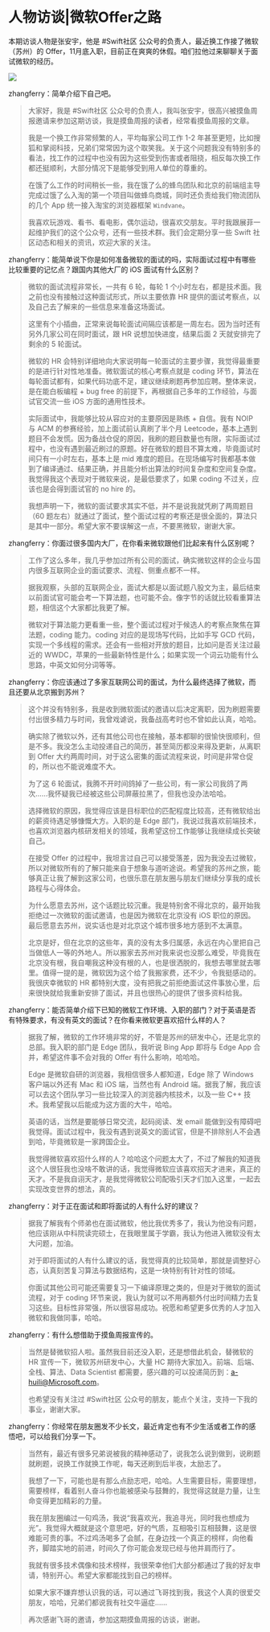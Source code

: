 # 人物访谈|微软Offer之路

本期访谈人物是张安宇，他是 #Swift社区 公众号的负责人，最近换工作接了微软（苏州）的 Offer，11月底入职，目前正在爽爽的休假。咱们拉他过来聊聊关于面试微软的经历。

![](http://r9ccmp2wy.hb-bkt.clouddn.com/Images/微软_苏州.jpg)

zhangferry：简单介绍下自己吧。

> 大家好，我是 #Swift社区 公众号的负责人，我叫张安宇，很高兴被摸鱼周报邀请来参加这期访谈，我是摸鱼周报的读者，经常看摸鱼周报的文章。
>
> 我是一个换工作非常频繁的人，平均每家公司工作 1-2 年甚至更短，比如搜狐和掌阅科技，兄弟们常常因为这个取笑我。关于这个问题我没有特别多的看法，找工作的过程中也没有因为这些受到伤害或者阻挠，相反每次换工作都还挺顺利，大部分情况下是能够受到用人单位的尊重的。
>
> 在饿了么工作的时间稍长一些，我在饿了么的蜂鸟团队和北京的前端组主导完成过饿了么入淘的第一个项目叫做蜂鸟商城，同时还负责给我们物流团队的几个 App 统一接入淘宝的浏览器框架 `Windvane`。
>
> 我喜欢玩游戏、看书、看电影，偶尔运动，很喜欢交朋友。平时我跟展菲一起维护我们的这个公众号，还有一些技术群。我们会定期分享一些 Swift 社区动态和相关的资讯，欢迎大家的关注。

zhangferry：能简单说下你是如何准备微软的面试的吗，实际面试过程中有哪些比较重要的记忆点？跟国内其他大厂的 iOS 面试有什么区别？

> 微软的面试流程非常长，一共有 6 轮，每轮 1 个小时左右，都是技术面。我之前也没有接触过这种面试形式，所以主要依靠 HR 提供的面试考察点，以及自己去了解来的一些信息来准备这场面试。
>
> 这里有个小插曲，正常来说每轮面试间隔应该都是一周左右。因为当时还有另外几家公司在同时面试，跟 HR 说想加快进度，结果后面 2 天就安排完了剩余的 5 轮面试。
>
> 微软的 HR 会特别详细地向大家说明每一轮面试的主要步骤，我觉得最重要的是进行针对性地准备。微软面试的核心考察点就是 coding 环节，算法在每轮面试都有，如果代码功底不足，建议继续刷题再参加应聘。整体来说，是在能白板编程 + bug free 的前提下，再根据自己多年的工作经验，与面试官交流一些 iOS 方面的通用性技术。
>
> 实际面试中，我能够比较从容应对的主要原因是熟练 + 自信。我有 NOIP 与 ACM 的参赛经验，加上面试前认真刷了半个月 Leetcode，基本上遇到题目不会发慌。因为备战仓促的原因，我刷的题目数量也有限，实际面试过程中，也没有遇到最近刷过的原题。好在微软的题目不算太难，毕竟面试时间只有一小时左右，基本上是 mid 难度的题目。在现场编写时我都基本做到了编译通过、结果正确，并且能分析出算法的时间复杂度和空间复杂度。我觉得我这个表现对于微软来说，是最低要求了，如果 coding 不过关，应该也是会得到面试官的 no hire 的。
>
> 我想声明一下，微软的面试要求其实不低，并不是说我就凭刷了两周题目（60 题左右）就通过了面试，整个面试过程的考察还是很全面的，算法只是其中一部分。希望大家不要误解这一点，不要黑微软，谢谢大家。

zhangferry：你面过很多国内大厂，在你看来微软跟他们比起来有什么区别呢？

> 工作了这么多年，我几乎参加过所有公司的面试，确实微软这样的企业与国内很多互联网企业的面试要求、流程、侧重点都不一样。
>
> 据我观察，头部的互联网企业，面试大都是以面试题八股文为主，最后结束以前面试官可能会考一下算法题，也可能不会。像字节的话就比较看重算法题，相信这个大家都比我更了解。
>
> 微软对于算法能力更看重一些，整个面试过程对于候选人的考察点聚焦在算法题，coding 能力。coding 对应的是现场写代码，比如手写 GCD 代码，实现一个多线程的需求。还会有一些相对开放的题目，比如问是否关注过最近的 WWDC，苹果的一些最新特性是什么；如果实现一个词云功能有什么思路，中英文如何分词等等。

zhangferry：你应该通过了多家互联网公司的面试，为什么最终选择了微软，而且还要从北京搬到苏州？

> 这个并没有特别多，我是收到微软面试的邀请以后决定离职，因为刷题需要付出很多精力与时间，我曾戏谑说，我备战高考时也不曾如此认真，哈哈。
>
> 确实除了微软以外，还有其他公司也在接触，基本都聊的很愉快很顺利，但是不多。我没怎么主动投递自己的简历，甚至简历都没来得及更新，从离职到 Offer 大约两周时间，对于这么密集的面试流程来说，时间是非常仓促的，所以也不能说难度不大。
>
> 为了这 6 轮面试，我腾不开时间鸽掉了一些公司，有一家公司我鸽了两次……我怀疑我已经被这些公司屏蔽拉黑了，但我也没办法哈哈。
>
> 选择微软的原因，我觉得应该是目标职位的匹配程度比较高，还有微软给出的薪资待遇足够慷慨大方。入职的是 Edge 部门，我说过我喜欢前端技术，也喜欢浏览器内核研发相关的领域，我希望这份工作能够让我继续成长突破自己。
>
> 在接受 Offer 的过程中，我坦言过自己可以接受落差，因为我没去过微软，所以对微软所有的了解只能来自于想象与道听途说。希望我的苏州之旅，能够真正让我了解到这家公司，也很乐意在朋友圈与朋友们继续分享我的成长路程与心得体会。
>
> 为什么愿意去苏州，这个话题比较沉重。我是特别舍不得北京的，最开始我拒绝过一次微软的面试邀请，也是因为微软在北京没有 iOS 职位的原因。最后愿意去苏州，说实话也是对北京这个城市很多地方感到不太满意。
>
> 北京是好，但在北京的这些年，真的没有太多归属感，永远在内心里把自己当做低人一等的外地人。所以搬家去苏州对我来说也没那么难受，毕竟我在北京没有根，我自嘲我这种没有根的人，也是很洒脱的，我想去哪里就去哪里。值得一提的是，微软因为这个给了我搬家费，还不少，令我挺感动的。
> 我很庆幸微软的 HR 都特别大度，没有把我之前拒绝面试这件事放心里，后来很快就给我重新安排了面试，并且也很热心的提供了很多资料给我。

zhangferry：能否简单介绍下已知的微软工作环境、入职的部门？对于英语是否有特殊要求，有没有英文的面试？在你看来微软更喜欢招什么样的人？

> 据我了解，微软的工作环境非常的好，不管是苏州的研发中心，还是北京的总部。我入职的部门是 Edge 团队，我听说 Bing App 即将与 Edge App 合并，希望这件事不会对我的 Offer 有什么影响，哈哈哈。
>
> Edge 是微软自研的浏览器，我相信很多人都知道，Edge 除了 Windows 客户端以外还有 Mac 和 iOS 端，当然也有 Android 端。据我了解，我应该可以去这个团队学习一些比较深入的浏览器内核技术，以及一些 C++ 技术。我希望我以后能成为这方面的大牛，哈哈。
>
> 英语的话，当然是要能够日常交流，起码阅读、发 email 能做到没有障碍吧我觉得。面试过程中，我没有遇到说英文的面试官，但是不排除别人不会遇到哈，毕竟微软是一家跨国企业。
>
> 我觉得微软喜欢招什么样的人？哈哈这个问题太大了，不过了解我的知道我这个人很狂我也没啥不敢讲的话，我觉得微软应该喜欢招天才进来，真正的天才。不是我自诩天才，是我觉得微软公司配吸引天才们加入这里，一起去实现改变世界的想法，真的。

zhangferry：对于正在面试和即将面试的人有什么好的建议？

> 据我了解我有个师弟也在面试微软，他比我优秀多了，我认为他没有问题，他应该刚从中科院读完硕士，在我眼里属于学霸，我认为他进入微软没有太大问题，加油。
>
> 对于即将面试的人有什么建议的话，我觉得真的比较简单，那就是调整好心态，认真刻苦复习算法与数据结构，这是一块特别有针对性的领域。
>
> 你面试其他公司可能还需要复习一下编译原理之类的，但是对于微软的面试流程，对于 coding 环节来说，我认为就可以不用再额外付出时间精力去复习这些。目标性非常强，所以很容易成功。祝愿和希望更多优秀的人才加入微软和我做同事，哈哈。

zhangferry：有什么想借助于摸鱼周报宣传的。

> 当然是替微软招人啦。虽然我目前还没入职，还是想借此机会，替微软的 HR 宣传一下，微软苏州研发中心，大量 HC 期待大家加入。前端、后端、全栈、算法、Data Scientist 都需要，感兴趣的可以投递简历到：a-huili@Microsoft.com。
>
> 也希望没有关注过 #Swift社区 公众号的朋友，能点个关注，支持一下我的事业，谢谢大家。

zhangferry：你经常在朋友圈发不少长文，最近肯定也有不少生活或者工作的感悟吧，可以给我们分享一下。

> 当然有，最近有很多兄弟说被我的精神感动了，说我怎么说到做到，说刷题就刷题，说换工作就换工作呢，每天还刷到后半夜，太励志了。
>
> 我想了一下，可能也是有那么点励志吧，哈哈。人生需要目标，需要理想，需要榜样，看着别人奋斗你也能被感染与鼓舞的，我觉得这就是力量，让生命变得更加精彩的力量。
>
> 我在朋友圈编过一句鸡汤，我说“我喜欢光，我追寻光，同时我也想成为光”。我觉得大概就是这个意思吧，好的气质，互相吸引互相鼓舞，这是很难能可贵的事。不过鸡汤喝多了会腻，在身边找一个真正的榜样，向他看齐，脚踏实地的前进，时间久了你可能会发现已经与他并肩而行了。
>
> 我就有很多技术偶像和技术榜样，我很荣幸他们大部分都通过了我的好友申请，特别开心。希望大家都能找到自己的榜样。
>
> 如果大家不嫌弃想认识我的话，可以通过飞哥找到我，我这个人真的很爱交朋友，哈哈，兄弟们都说我有社交牛逼症……
>
> 再次感谢飞哥的邀请，参加这期摸鱼周报的访谈，谢谢。


